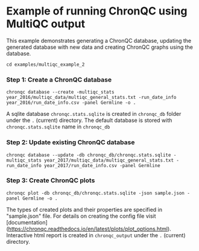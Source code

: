 # Example of running ChronQC using MultiQC output

This example demonstrates generating a ChronQC database, updating the generated database with new data and creating ChronQC graphs using the database. 

`cd examples/multiqc_example_2`

### Step 1: Create a ChronQC database
`chronqc database --create -multiqc_stats year_2016/multiqc_data/multiqc_general_stats.txt -run_date_info year_2016/run_date_info.csv -panel Germline -o .`

A sqlite database `chronqc.stats.sqlite` is created in  `chronqc_db` folder  under the `.` (current) directory. 
The default database is stored with `chronqc.stats.sqlite` name in `chronqc_db`

### Step 2: Update existing ChronQC database 
`chronqc database --update -db chronqc_db/chronqc.stats.sqlite -multiqc_stats year_2017/multiqc_data/multiqc_general_stats.txt -run_date_info year_2017/run_date_info.csv -panel Germline`

### Step 3: Create ChronQC plots

`chronqc plot -db chronqc_db/chronqc.stats.sqlite -json sample.json -panel Germline -o .`

The types of created plots and their properties are specified in "sample.json" file. For details on creating the config file visit [documentation] (https://chronqc.readthedocs.io/en/latest/plots/plot_options.html).
Interactive html report is created in `chronqc_output` under the `.` (current) directory.

